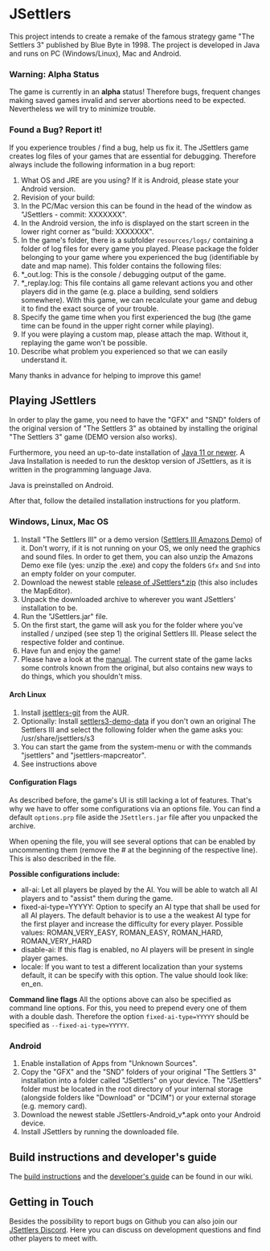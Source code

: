 # JSettlers

This project intends to create a remake of the famous strategy game "The Settlers 3" published by Blue Byte in 1998. The project is developed in Java and runs on PC (Windows/Linux), Mac and Android.

### Warning: Alpha Status
The game is currently in an **alpha** status! Therefore bugs, frequent changes making saved games invalid and server abortions need to be expected. Nevertheless we will try to minimize trouble.

### Found a Bug? Report it!
If you experience troubles / find a bug, help us fix it. The JSettlers game creates log files of your games that are essential for debugging. Therefore always include the following information in a bug report:
1. What OS and JRE are you using? If it is Android, please state your Android version.
2. Revision of your build:
  1. In the PC/Mac version this can be found in the head of the window as "JSettlers - commit: XXXXXXX".
  2. In the Android version, the info is displayed on the start screen in the lower right corner as "build: XXXXXXX".
3. In the game's folder, there is a subfolder ```resources/logs/``` containing a folder of log files for every game you played. Please package the folder belonging to your game where you experienced the bug (identifiable by date and map name). This folder contains the following files:
  1. *_out.log: This is the console / debugging output of the game.
  2. *_replay.log: This file contains all game relevant actions you and other players did in the game (e.g. place a building, send soldiers somewhere). With this game, we can recalculate your game and debug it to find the exact source of your trouble.
4. Specify the game time when you first experienced the bug (the game time can be found in the upper right corner while playing). 
5. If you were playing a custom map, please attach the map. Without it, replaying the game won't be possible.
6. Describe what problem you experienced so that we can easily understand it.

Many thanks in advance for helping to improve this game!


## Playing JSettlers

In order to play the game, you need to have the "GFX" and "SND" folders of the original version of "The Settlers 3" as obtained by installing the original "The Settlers 3" game (DEMO version also works).

Furthermore, you need an up-to-date installation of [Java 11 or newer](https://adoptium.net/). A Java Installation is needed to run the desktop version of JSettlers, as it is written in the programming language Java.

Java is preinstalled on Android.

After that, follow the detailed installation instructions for you platform.

### Windows, Linux, Mac OS
1. Install "The Settlers III" or a demo version ([Settlers III Amazons Demo](http://www.siedler-maps.de/downloads.php?action=download&downloadid=41)) of it. Don't worry, if it is not running on your OS, we only need the graphics and sound files. In order to get them, you can also unzip the Amazons Demo exe file (yes: unzip the .exe) and copy the folders `Gfx` and `Snd` into an empty folder on your computer.
2. Download the newest stable [release of JSettlers*.zip](https://github.com/paulwedeck/settlers-remake/releases) (this also includes the MapEditor).
3. Unpack the downloaded archive to wherever you want JSettlers' installation to be.
5. Run the "JSettlers.jar" file.
  1. On the first start, the game will ask you for the folder where you've installed / unziped (see step 1) the original Settlers III. Please select the respective folder and continue.
  2. Have fun and enjoy the game!
6. Please have a look at the [manual](https://github.com/jsettlers/settlers-remake/wiki/JSettlers-Manual). The current state of the game lacks some controls known from the original, but also contains new ways to do things, which you shouldn't miss. 

#### Arch Linux
1. Install [jsettlers-git](https://aur.archlinux.org/packages/jsettlers-git/) from the AUR.
2. Optionally: Install [settlers3-demo-data](https://aur.archlinux.org/packages/settlers3-demo-data/) if you don't own an original The Settlers III and select the following folder when the game asks you: /usr/share/jsettlers/s3
3. You can start the game from the system-menu or with the commands "jsettlers" and "jsettlers-mapcreator".
4. See instructions above

#### Configuration Flags
As described before, the game's UI is still lacking a lot of features. That's why we have to offer some configurations via an options file. You can find a default `options.prp` file aside the `JSettlers.jar` file after you unpacked the archive. 

When opening the file, you will see several options that can be enabled by uncommenting them (remove the # at the beginning of the respective line). This is also described in the file. 

**Possible configurations include:**
- all-ai: Let all players be played by the AI. You will be able to watch all AI players and to "assist" them during the game.
- fixed-ai-type=YYYYY: Option to specify an AI type that shall be used for all AI players. The default behavior is to use a the weakest AI type for the first player and increase the difficulty for every player. Possible values: ROMAN_VERY_EASY, ROMAN_EASY, ROMAN_HARD, ROMAN_VERY_HARD
- disable-ai: If this flag is enabled, no AI players will be present in single player games. 
- locale: If you want to test a different localization than your systems default, it can be specify with this option. The value should look like: en_en.

**Command line flags**
All the options above can also be specified as command line options. For this, you need to prepend every one of them with a double dash. Therefore the option `fixed-ai-type=YYYYY` should be specified as `--fixed-ai-type=YYYYY`.


### Android
1. Enable installation of Apps from "Unknown Sources".
2. Copy the "GFX" and the "SND" folders of your original "The Settlers 3" installation into a folder called "JSettlers" on your device. The "JSettlers" folder must be located in the root directory of your internal storage (alongside folders like "Download" or "DCIM") or your external storage (e.g. memory card).
3. Download the newest stable JSettlers-Android_v*.apk onto your Android device.
4. Install JSettlers by running the downloaded file.

## Build instructions and developer's guide
The [build instructions](https://github.com/paulwedeck/settlers-remake/wiki/Compiling-using-gradle) and the [developer's guide](https://github.com/paulwedeck/settlers-remake/wiki/Developer's%20Guide) can be found in our wiki.

## Getting in Touch
Besides the possibility to report bugs on Github you can also join our [JSettlers Discord](https://discord.gg/2hVV4u6). Here you can discuss on development questions and find other players to meet with. 
